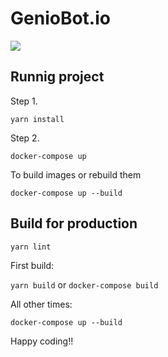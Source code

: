 # GenioBot.io

<img src="tools/assets/images/app-plan.png" />

## Runnig project

Step 1.

`yarn install`

Step 2.

`docker-compose up`

To build images or rebuild them

`docker-compose up --build`

## Build for production

`yarn lint`

First build:

`yarn build` or `docker-compose build`

All other times:

`docker-compose up --build`

Happy coding!!
